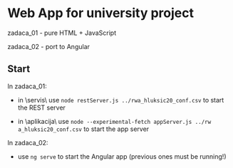 # Web App for university project
zadaca_01 - pure HTML + JavaScript

zadaca_02 - port to Angular

## Start
In zadaca_01: 

* in \servis\ use `node restServer.js ../rwa_hluksic20_conf.csv` to start the REST server

* in \aplikacija\ use `node --experimental-fetch appServer.js ../rw
a_hluksic20_conf.csv` to start the app server

In zadaca_02:

* use `ng serve` to start the Angular app (previous ones must be running!)
